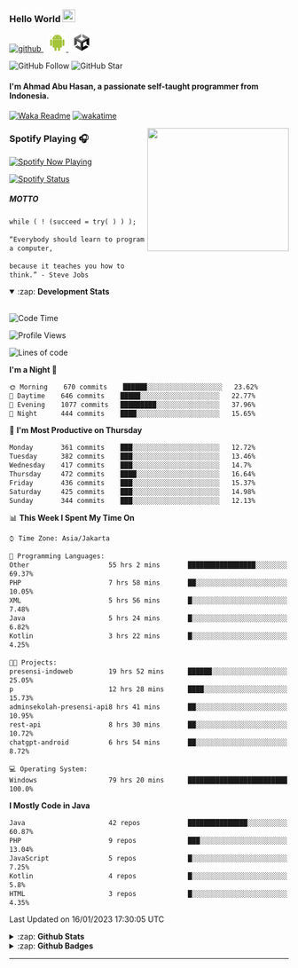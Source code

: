 ### Hello World <img src="https://github.com/eby8zevin/eby8zevin/blob/main/assets/Hi.gif"  width="23" height="23">

<p align="left">
  <a href="https://github.com/eby8zevin" target="_blank">
    <img src="https://github.com/eby8zevin/eby8zevin/blob/main/assets/GitHub.png" alt="github" width="33" height="33"/>
  </a>
  &nbsp;
  <a href="https://github.com/eby8zevin/QRBarcode" target="_blank">
    <img src="https://raw.githubusercontent.com/devicons/devicon/master/icons/android/android-plain.svg" alt="android" width="33" height="33"/>
  </a>
  &nbsp;
  <a href="https://github.com/eby8zevin/unity-ARMarker" target="_blank">
    <img src="https://raw.githubusercontent.com/devicons/devicon/master/icons/unity/unity-original.svg" alt="unity" width="33" height="33"/>
  </a>
</p>

![GitHub Follow](https://img.shields.io/github/followers/eby8zevin.svg?style=social&label=Follow)
![GitHub Star](https://img.shields.io/github/stars/eby8zevin?affiliations=OWNER%2CCOLLABORATOR&style=social&label=Star)

#### I'm Ahmad Abu Hasan, a passionate self-taught programmer from Indonesia.

[![Waka Readme](https://github.com/eby8zevin/eby8zevin/actions/workflows/anmol098.yml/badge.svg)](https://github.com/eby8zevin/eby8zevin/actions/workflows/anmol098.yml)
[![wakatime](https://wakatime.com/badge/user/bbcd646f-1daf-4865-a20e-46d4c803e6f8.svg)](https://wakatime.com/@bbcd646f-1daf-4865-a20e-46d4c803e6f8)

<img src="https://github.com/eby8zevin/eby8zevin/blob/main/assets/Octocat.png" width="255" height="222" align='right'>

### Spotify Playing 🎧

[<img src="https://spotify-now-playing-ahmadabuhasan.vercel.app/api/spotify-playing" alt="Spotify Now Playing" width="350" />](https://open.spotify.com/user/gr3y7pr12w9ol2dy2ccdb10e7)

[<img src="https://readme-spotify-status-ahmadabuhasan.vercel.app/api/run-spotify-status" alt="Spotify Status" width="350" />](https://open.spotify.com/user/gr3y7pr12w9ol2dy2ccdb10e7)

##### MOTTO

```
while ( ! (succeed = try( ) ) );

“Everybody should learn to program a computer,

because it teaches you how to think.” - Steve Jobs
```

<details open>
  <summary> :zap: <b>Development Stats</b> </summary>
<br/>

<!--START_SECTION:waka-->
![Code Time](http://img.shields.io/badge/Code%20Time-2%2C492%20hrs%2045%20mins-blue)

![Profile Views](http://img.shields.io/badge/Profile%20Views-4-blue)

![Lines of code](https://img.shields.io/badge/From%20Hello%20World%20I%27ve%20Written-258%20Thousand%20lines%20of%20code-blue)

**I'm a Night 🦉** 

```text
🌞 Morning    670 commits    ██████░░░░░░░░░░░░░░░░░░░   23.62% 
🌆 Daytime    646 commits    █████░░░░░░░░░░░░░░░░░░░░   22.77% 
🌃 Evening    1077 commits   █████████░░░░░░░░░░░░░░░░   37.96% 
🌙 Night      444 commits    ████░░░░░░░░░░░░░░░░░░░░░   15.65%

```
📅 **I'm Most Productive on Thursday** 

```text
Monday       361 commits    ███░░░░░░░░░░░░░░░░░░░░░░   12.72% 
Tuesday      382 commits    ███░░░░░░░░░░░░░░░░░░░░░░   13.46% 
Wednesday    417 commits    ███░░░░░░░░░░░░░░░░░░░░░░   14.7% 
Thursday     472 commits    ████░░░░░░░░░░░░░░░░░░░░░   16.64% 
Friday       436 commits    ███░░░░░░░░░░░░░░░░░░░░░░   15.37% 
Saturday     425 commits    ███░░░░░░░░░░░░░░░░░░░░░░   14.98% 
Sunday       344 commits    ███░░░░░░░░░░░░░░░░░░░░░░   12.13%

```


📊 **This Week I Spent My Time On** 

```text
⌚︎ Time Zone: Asia/Jakarta

💬 Programming Languages: 
Other                    55 hrs 2 mins       █████████████████░░░░░░░░   69.37% 
PHP                      7 hrs 58 mins       ██░░░░░░░░░░░░░░░░░░░░░░░   10.05% 
XML                      5 hrs 56 mins       █░░░░░░░░░░░░░░░░░░░░░░░░   7.48% 
Java                     5 hrs 24 mins       █░░░░░░░░░░░░░░░░░░░░░░░░   6.82% 
Kotlin                   3 hrs 22 mins       █░░░░░░░░░░░░░░░░░░░░░░░░   4.25%

🐱‍💻 Projects: 
presensi-indoweb         19 hrs 52 mins      ██████░░░░░░░░░░░░░░░░░░░   25.05% 
p                        12 hrs 28 mins      ████░░░░░░░░░░░░░░░░░░░░░   15.73% 
adminsekolah-presensi-api8 hrs 41 mins       ██░░░░░░░░░░░░░░░░░░░░░░░   10.95% 
rest-api                 8 hrs 30 mins       ██░░░░░░░░░░░░░░░░░░░░░░░   10.72% 
chatgpt-android          6 hrs 54 mins       ██░░░░░░░░░░░░░░░░░░░░░░░   8.72%

💻 Operating System: 
Windows                  79 hrs 20 mins      █████████████████████████   100.0%

```

**I Mostly Code in Java** 

```text
Java                     42 repos            ███████████████░░░░░░░░░░   60.87% 
PHP                      9 repos             ███░░░░░░░░░░░░░░░░░░░░░░   13.04% 
JavaScript               5 repos             █░░░░░░░░░░░░░░░░░░░░░░░░   7.25% 
Kotlin                   4 repos             █░░░░░░░░░░░░░░░░░░░░░░░░   5.8% 
HTML                     3 repos             █░░░░░░░░░░░░░░░░░░░░░░░░   4.35%

```



 Last Updated on 16/01/2023 17:30:05 UTC
<!--END_SECTION:waka-->

</details>

<details>
  <summary> :zap: <b>Github Stats</b> </summary>
<p align="center">:heart:</p>
<p align="center"><a href="https://github.com/eby8zevin">
  <img src="https://github-readme-stats.vercel.app/api?username=eby8zevin&show_icons=true&theme=dark&line_height=20">
  <img src="https://github-readme-stats.vercel.app/api/top-langs/?username=eby8zevin&layout=compact&theme=dark">
</a></p>
<p align="center">
  <a href="https://github.com/eby8zevin">
    <img src="https://github-readme-streak-stats.herokuapp.com/?user=eby8zevin&theme=dark"/>
  </a>
</p>
</details>

<details>
  <summary> :zap: <b>Github Badges</b> </summary>
  <br>
  <a href='https://archiveprogram.github.com/'><img src='https://raw.githubusercontent.com/acervenky/animated-github-badges/master/assets/acbadge.gif' width='40' height='40'></a> 
  <a href='https://docs.github.com/en/developers'><img src='https://raw.githubusercontent.com/acervenky/animated-github-badges/master/assets/devbadge.gif' width='40' height='40'></a> 
  <a href='https://github.com/pricing'><img src='https://raw.githubusercontent.com/acervenky/animated-github-badges/master/assets/pro.gif' width='40' height='40'></a> 
  <a href='https://stars.github.com/'><img src='https://raw.githubusercontent.com/acervenky/animated-github-badges/master/assets/starbadge.gif' width='35' height='35'></a> 
  <a href='https://docs.github.com/en/github/supporting-the-open-source-community-with-github-sponsors'><img src='https://raw.githubusercontent.com/acervenky/animated-github-badges/master/assets/sponsorbadge.gif' width='35' height='35'></a>
</details>

---
